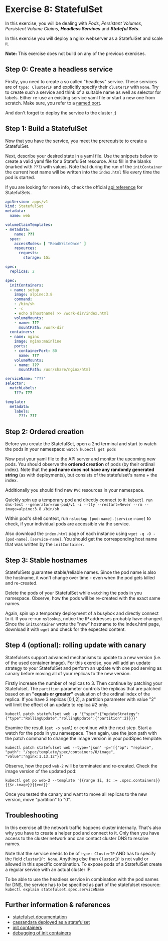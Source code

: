 # Exercise 8: StatefulSet

In this exercise, you will be dealing with _Pods_, _Persistent&nbsp;Volumes_, _Persistent&nbsp;Volume&nbsp;Claims_, **_Headless Services_** and **_Stateful&nbsp;Sets_**.

In this exercise you will deploy a nginx webserver as a StatefulSet and scale it.

**Note:** This exercise does not build on any of the previous exercises.

## Step 0: Create a headless service
Firstly, you need to create a so called "headless" service. These services are of `type: ClusterIP` and explicitly specify their `clusterIP` with `None`. Try to create such a service and think of a suitable name as well as selector for labels. Either re-use an existing service yaml file or start a new one from scratch. Make sure, you refer to a [named port](https://stackoverflow.com/questions/48886837/how-to-make-use-of-kubernetes-port-names).

And don't forget to deploy the service to the cluster ;)

## Step 1: Build a StatefulSet
Now that you have the service, you meet the prerequisite to create a StatefulSet.

Next, describe your desired state in a yaml file. Use the snippets below to create a valid yaml file for a StatefulSet resource. Also fill in the blanks (marked with `???`) with values. Note that during the run of the `initContainer` the current host name will be written into the `index.html` file every time the pod is started.

If you are looking for more info, check the official [api reference](https://kubernetes.io/docs/reference/) for StatefulSets.

```yaml
apiVersion: apps/v1
kind: StatefulSet
metadata:
  name: web
```

```yaml
volumeClaimTemplates:
- metadata:
    name: ???
  spec:
    accessModes: [ "ReadWriteOnce" ]
    resources:
      requests:
        storage: 1Gi
```

```yaml
spec:
  replicas: 2
```

```yaml
spec:
  initContainers:
  - name: setup
    image: alpine:3.8
    command:
    - /bin/sh
    - -c
    - echo $(hostname) >> /work-dir/index.html
    volumeMounts:
    - name: ???
      mountPath: /work-dir
  containers:
  - name: nginx
    image: nginx:mainline
    ports:
    - containerPort: 80
      name: ???
    volumeMounts:
    - name: ???
      mountPath: /usr/share/nginx/html
```

```yaml
serviceName: "???"
selector:
  matchLabels:
    ???: ???
```

```yaml
template:
  metadata:
    labels:
      ???: ???
```

## Step 2: Ordered creation
Before you create the StatefulSet, open a 2nd terminal and start to watch the pods in your namespace: `watch kubectl get pods`

Now post your yaml file to the API server and monitor the upcoming new pods. You should observe the **ordered creation** of pods (by their ordinal index). Note that the **pod name does not have any randomly generated string** (as with deployments), but consists of the statefulset's name + the index.

Additionally you should find new `PVC` resources in your namespace.

Quickly spin up a temporary pod and directly connect to it: `kubectl run dns-test --generator=run-pod/v1 -i --tty --restart=Never --rm --image=alpine:3.8 /bin/sh`

Within pod's shell context, run `nslookup [pod-name].[service-name]` to check, if your individual pods are accessible via the service. 

Also download the `index.html` page of each instance using `wget -q -O - [pod-name].[service-name]`.
You should get the corresponding host name that was written by the `initContainer`.

## Step 3: Stable hostnames
StatefulSets guarantee stable/reliable names. Since the pod name is also the hostname, it won't change over time - even when the pod gets killed and re-created.

Delete the pods of your StatefulSet while `watch`ing the pods in you namespace. Observe, how the pods will be re-created with the exact same names.

Again, spin up a temporary deployment of a busybox and directly connect to it. If you re-run `nslookup`, notice the IP addresses probably have changed. Since the `initContainer` wrote the "new" hostname to the index.html page, download it with `wget` and check for the expected content.

## Step 4 (optional): rolling update with canary
Statefulsets support advanced mechanisms to update to a new version (i.e. of the used container image). For this exercise, you will add an update strategy to your StatefulSet and perform an update with one pod serving as canary before moving all of your replicas to the new version.

Firstly increase the number of replicas to 3. Then continue by patching your Statefulset. The `partition` parameter controls the replicas that are patched based on an **"equals or greater"** evaluation of the ordinal index of the replica. If you have 3 replicas [0,1,2], a partition parameter with value "2" will limit the effect of an update to replica #2 only.

`kubectl patch statefulset web -p '{"spec":{"updateStrategy":{"type":"RollingUpdate","rollingUpdate":{"partition":2}}}}'`

Examine the result (`get -o yaml`) or continue with the next step. Start a watch for the pods in you namespace. Then again, use the json path with the patch command to change the image version in your podSpec template:

`kubectl patch statefulset web --type='json' -p='[{"op": "replace", "path": "/spec/template/spec/containers/0/image", "value":"nginx:1.13.12"}]'`

Observe, how the pod `web-2` will be terminated and re-created. Check the image version of the updated pod:

`kubectl get po web-2 --template '{{range $i, $c := .spec.containers}}{{$c.image}}{{end}}'`

Once you tested the canary and want to move all replicas to the new version, move "partition" to "0".

## Troubleshooting
In this exercise all the network traffic happens cluster internally. That's also why you have to create a helper pod and connect to it. Only then you have access to the cluster network and can contact cluster DNS to resolve names. 

Note that the service needs to be of `type: ClusterIP` AND has to specify the field `clusterIP: None`. Anything else than `ClusterIP` is not valid or allowed in this specific combination. To expose pods of a StatefulSet create a regular service with an actual cluster IP. 

To be able to use the headless service in combination with the pod names for DNS, the service has to be specified as part of the statefulset resource: `kubectl explain statefulset.spec.serviceName`

## Further information & references
- [statefulset documentation](https://kubernetes.io/docs/concepts/workloads/controllers/statefulset/)
- [cassandara deployed as a statefulset](https://kubernetes.io/docs/tutorials/stateful-application/cassandra/)
- [init containers](https://kubernetes.io/docs/concepts/workloads/pods/init-containers/)
- [debugging of init containers](https://kubernetes.io/docs/tasks/debug-application-cluster/debug-init-containers/)
